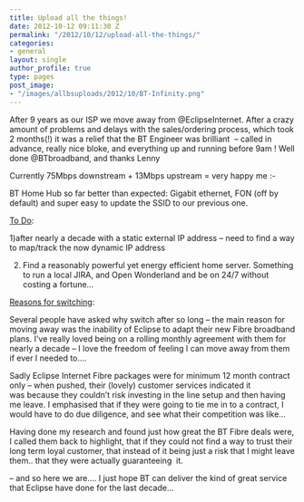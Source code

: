 ```yaml
---
title: Upload all the things!
date: 2012-10-12 09:11:30 Z
permalink: "/2012/10/12/upload-all-the-things/"
categories:
- general
layout: single
author_profile: true
type: pages
post_image:
- "/images/allbsuploads/2012/10/BT-Infinity.png"
---
```


After 9 years as our ISP we move away from @EclipseInternet. After a crazy amount of problems and delays with the sales/ordering process, which took 2 months(!) it was a relief that the BT Engineer was brilliant  &#8211; called in advance, really nice bloke, and everything up and running before 9am ! Well done @BTbroadband, and thanks Lenny

Currently 75Mbps downstream + 13Mbps upstream = very happy me <img src="http://allbs.co.uk/wp-includes/images/smilies/simple-smile.png" alt=":-)" class="wp-smiley" style="height: 1em; max-height: 1em;" />

BT Home Hub so far better than expected: Gigabit ethernet, FON (off by default) and super easy to update the SSID to our previous one.

<span style="text-decoration: underline;">To Do</span>:

1)after nearly a decade with a static external IP address &#8211; need to find a way to map/track the now dynamic IP address

2) Find a reasonably powerful yet energy efficient home server. Something to run a local JIRA, and Open Wonderland and be on 24/7 without costing a fortune&#8230;

<span style="text-decoration: underline;">Reasons for switching</span>:

Several people have asked why switch after so long &#8211; the main reason for moving away was the inability of Eclipse to adapt their new Fibre broadband plans. I&#8217;ve really loved being on a rolling monthly agreement with them for nearly a decade &#8211; I love the freedom of feeling I can move away from them if ever I needed to&#8230;.

Sadly Eclipse Internet Fibre packages were for minimum 12 month contract only &#8211; when pushed, their (lovely) customer services indicated it was because they couldn&#8217;t risk investing in the line setup and then having me leave. I emphasised that if they were going to tie me in to a contract, I would have to do due diligence, and see what their competition was like&#8230;

Having done my research and found just how great the BT Fibre deals were, I called them back to highlight, that if they could not find a way to trust their long term loyal customer, that instead of it being just a risk that I might leave them.. that they were actually guaranteeing  it.

&#8211; and so here we are&#8230;. I just hope BT can deliver the kind of great service that Eclipse have done for the last decade&#8230;
